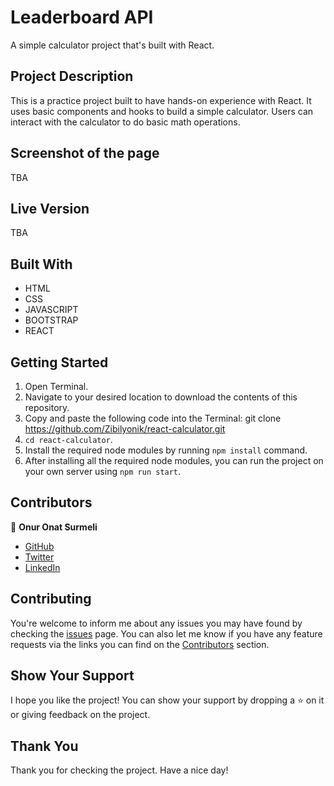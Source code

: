 # Leaderboard API
A simple calculator project that's built with React.




## Project Description
This is a practice project built to have hands-on experience with React. It uses basic components and hooks to build a simple calculator.
Users can interact with the calculator to do basic math operations.


## Screenshot of the page
TBA


## Live Version
TBA

## Built With

- HTML
- CSS
- JAVASCRIPT
- BOOTSTRAP
- REACT

## Getting Started

1. Open Terminal.
2. Navigate to your desired location to download the contents of this repository.
3. Copy and paste the following code into the Terminal: git clone https://github.com/Zibilyonik/react-calculator.git
4. ```cd react-calculator```.
5. Install the required node modules by running `npm install` command.
6. After installing all the required node modules, you can run the project on your own server using `npm run start`.


## Contributors

👤 **Onur Onat Surmeli**

- [GitHub](https://github.com/Zibilyonik)
- [Twitter](https://twitter.com/OnurSurmeli2)
- [LinkedIn](https://www.linkedin.com/in/onuronatsurmeli/)

## Contributing

You're welcome to inform me about any issues you may have found by checking the [issues](https://github.com/Zibilyonik/genre-track/issues) page.
You can also let me know if you have any feature requests via the links you can find on the [Contributors](#Contributors) section.

## Show Your Support

I hope you like the project! You can show your support by dropping a :star: on it or giving feedback on the project.

## Thank You
Thank you for checking the project. Have a nice day!


